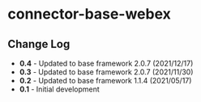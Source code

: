 # connector-base-webex

## Change Log

+ **0.4** - Updated to base framework 2.0.7 (2021/12/17)
+ **0.3** - Updated to base framework 2.0.7 (2021/11/30)
+ **0.2** - Updated to base framework 1.1.4 (2021/05/17)
+ **0.1** - Initial development
